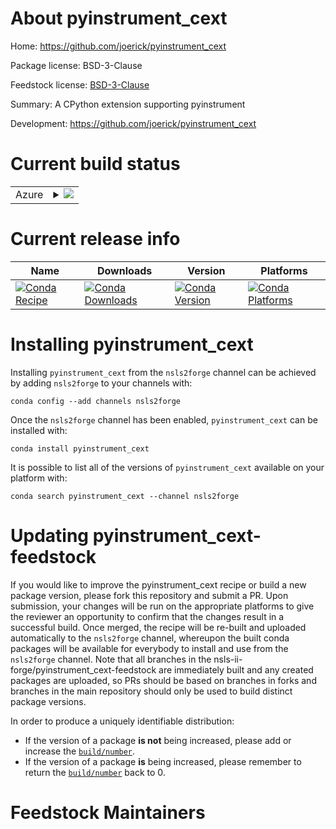 About pyinstrument_cext
=======================

Home: https://github.com/joerick/pyinstrument_cext

Package license: BSD-3-Clause

Feedstock license: [BSD-3-Clause](https://github.com/nsls-ii-forge/pyinstrument_cext-feedstock/blob/master/LICENSE.txt)

Summary: A CPython extension supporting pyinstrument

Development: https://github.com/joerick/pyinstrument_cext

Current build status
====================


<table>
    
  <tr>
    <td>Azure</td>
    <td>
      <details>
        <summary>
          <a href="https://dev.azure.com/nsls2forge/nsls2forge/_build/latest?definitionId=258&branchName=master">
            <img src="https://dev.azure.com/nsls2forge/nsls2forge/_apis/build/status/pyinstrument_cext-feedstock?branchName=master">
          </a>
        </summary>
        <table>
          <thead><tr><th>Variant</th><th>Status</th></tr></thead>
          <tbody><tr>
              <td>linux_64_python3.7</td>
              <td>
                <a href="https://dev.azure.com/nsls2forge/nsls2forge/_build/latest?definitionId=258&branchName=master">
                  <img src="https://dev.azure.com/nsls2forge/nsls2forge/_apis/build/status/pyinstrument_cext-feedstock?branchName=master&jobName=linux&configuration=linux_64_python3.7" alt="variant">
                </a>
              </td>
            </tr><tr>
              <td>linux_64_python3.8</td>
              <td>
                <a href="https://dev.azure.com/nsls2forge/nsls2forge/_build/latest?definitionId=258&branchName=master">
                  <img src="https://dev.azure.com/nsls2forge/nsls2forge/_apis/build/status/pyinstrument_cext-feedstock?branchName=master&jobName=linux&configuration=linux_64_python3.8" alt="variant">
                </a>
              </td>
            </tr><tr>
              <td>linux_64_python3.9</td>
              <td>
                <a href="https://dev.azure.com/nsls2forge/nsls2forge/_build/latest?definitionId=258&branchName=master">
                  <img src="https://dev.azure.com/nsls2forge/nsls2forge/_apis/build/status/pyinstrument_cext-feedstock?branchName=master&jobName=linux&configuration=linux_64_python3.9" alt="variant">
                </a>
              </td>
            </tr><tr>
              <td>osx_64_python3.7</td>
              <td>
                <a href="https://dev.azure.com/nsls2forge/nsls2forge/_build/latest?definitionId=258&branchName=master">
                  <img src="https://dev.azure.com/nsls2forge/nsls2forge/_apis/build/status/pyinstrument_cext-feedstock?branchName=master&jobName=osx&configuration=osx_64_python3.7" alt="variant">
                </a>
              </td>
            </tr><tr>
              <td>osx_64_python3.8</td>
              <td>
                <a href="https://dev.azure.com/nsls2forge/nsls2forge/_build/latest?definitionId=258&branchName=master">
                  <img src="https://dev.azure.com/nsls2forge/nsls2forge/_apis/build/status/pyinstrument_cext-feedstock?branchName=master&jobName=osx&configuration=osx_64_python3.8" alt="variant">
                </a>
              </td>
            </tr><tr>
              <td>osx_64_python3.9</td>
              <td>
                <a href="https://dev.azure.com/nsls2forge/nsls2forge/_build/latest?definitionId=258&branchName=master">
                  <img src="https://dev.azure.com/nsls2forge/nsls2forge/_apis/build/status/pyinstrument_cext-feedstock?branchName=master&jobName=osx&configuration=osx_64_python3.9" alt="variant">
                </a>
              </td>
            </tr><tr>
              <td>win_64_python3.7</td>
              <td>
                <a href="https://dev.azure.com/nsls2forge/nsls2forge/_build/latest?definitionId=258&branchName=master">
                  <img src="https://dev.azure.com/nsls2forge/nsls2forge/_apis/build/status/pyinstrument_cext-feedstock?branchName=master&jobName=win&configuration=win_64_python3.7" alt="variant">
                </a>
              </td>
            </tr><tr>
              <td>win_64_python3.8</td>
              <td>
                <a href="https://dev.azure.com/nsls2forge/nsls2forge/_build/latest?definitionId=258&branchName=master">
                  <img src="https://dev.azure.com/nsls2forge/nsls2forge/_apis/build/status/pyinstrument_cext-feedstock?branchName=master&jobName=win&configuration=win_64_python3.8" alt="variant">
                </a>
              </td>
            </tr><tr>
              <td>win_64_python3.9</td>
              <td>
                <a href="https://dev.azure.com/nsls2forge/nsls2forge/_build/latest?definitionId=258&branchName=master">
                  <img src="https://dev.azure.com/nsls2forge/nsls2forge/_apis/build/status/pyinstrument_cext-feedstock?branchName=master&jobName=win&configuration=win_64_python3.9" alt="variant">
                </a>
              </td>
            </tr>
          </tbody>
        </table>
      </details>
    </td>
  </tr>
</table>

Current release info
====================

| Name | Downloads | Version | Platforms |
| --- | --- | --- | --- |
| [![Conda Recipe](https://img.shields.io/badge/recipe-pyinstrument_cext-green.svg)](https://anaconda.org/nsls2forge/pyinstrument_cext) | [![Conda Downloads](https://img.shields.io/conda/dn/nsls2forge/pyinstrument_cext.svg)](https://anaconda.org/nsls2forge/pyinstrument_cext) | [![Conda Version](https://img.shields.io/conda/vn/nsls2forge/pyinstrument_cext.svg)](https://anaconda.org/nsls2forge/pyinstrument_cext) | [![Conda Platforms](https://img.shields.io/conda/pn/nsls2forge/pyinstrument_cext.svg)](https://anaconda.org/nsls2forge/pyinstrument_cext) |

Installing pyinstrument_cext
============================

Installing `pyinstrument_cext` from the `nsls2forge` channel can be achieved by adding `nsls2forge` to your channels with:

```
conda config --add channels nsls2forge
```

Once the `nsls2forge` channel has been enabled, `pyinstrument_cext` can be installed with:

```
conda install pyinstrument_cext
```

It is possible to list all of the versions of `pyinstrument_cext` available on your platform with:

```
conda search pyinstrument_cext --channel nsls2forge
```




Updating pyinstrument_cext-feedstock
====================================

If you would like to improve the pyinstrument_cext recipe or build a new
package version, please fork this repository and submit a PR. Upon submission,
your changes will be run on the appropriate platforms to give the reviewer an
opportunity to confirm that the changes result in a successful build. Once
merged, the recipe will be re-built and uploaded automatically to the
`nsls2forge` channel, whereupon the built conda packages will be available for
everybody to install and use from the `nsls2forge` channel.
Note that all branches in the nsls-ii-forge/pyinstrument_cext-feedstock are
immediately built and any created packages are uploaded, so PRs should be based
on branches in forks and branches in the main repository should only be used to
build distinct package versions.

In order to produce a uniquely identifiable distribution:
 * If the version of a package **is not** being increased, please add or increase
   the [``build/number``](https://docs.conda.io/projects/conda-build/en/latest/resources/define-metadata.html#build-number-and-string).
 * If the version of a package **is** being increased, please remember to return
   the [``build/number``](https://docs.conda.io/projects/conda-build/en/latest/resources/define-metadata.html#build-number-and-string)
   back to 0.

Feedstock Maintainers
=====================


